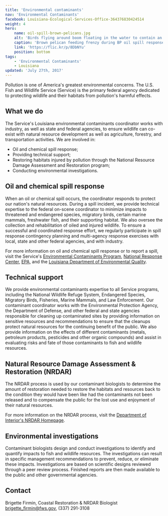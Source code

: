 ```yaml
---
title: 'Environmental contaminants'
nav: 'Environmental Contaminants'
facebook: Louisiana-Ecological-Services-Office-364376830424514
weight: 4
hero:
    name: oil-spill-brown-pelicans.jpg
    alt: 'Birds flying around boom floating in the water to contain an oil spill.'
    caption: 'Brown pelican feeding frenzy during BP oil spill response off Queen Bess Island, LA. Photo by Tom MacKenzie USFWS.'
    link: 'https://flic.kr/p/8DbNYu'
    position: bottom
tags:
    - 'Environmental Contaminants'
    - Louisiana
updated: 'July 27th, 2017'
---
```


Pollution is one of America's greatest environmental concerns. The U.S. Fish and Wildlife Service (Service) is the primary federal agency dedicated to protecting wildlife and their habitats from pollution's harmful effects.

## What we do

The Service's Louisiana environmental contaminants coordinator works with industry, as well as state and federal agencies, to ensure wildlife can co-exist with natural resource development as well as agriculture, forestry, and transportation activities. We are involved in:

  - Oil and chemical spill response;
  - Providing technical support;
  - Restoring habitats injured by pollution through the National Resource Damage Assessment and Restoration program;
  - Conducting environmental investigations.
 
## Oil and chemical spill response

When an oil or chemical spill occurs, the coordinator responds to protect our nation's natural resources. During a spill incident, we provide technical expertise to the federal on-scene coordinator to minimize impacts to threatened and endangered species, migratory birds, certain marine mammals, freshwater fish, and their supporting habitat. We also oversee the collection and rehabilitation of oiled and injured wildlife. To ensure a successful and coordinated response effort, we regularly participate in spill response contingency planning and multi-agency response exercises with local, state and other federal agencies, and with industry.

For more information on oil and chemical spill response or to report a spill, visit the Service's [Environmental Contaminants Program](https://www.fws.gov/ecological-services/habitat-conservation/contaminants.html), [National Response Center](https://www.epa.gov/emergency-response/national-response-center), [EPA](https://www.epa.gov), and the [Louisiana Department of Environmental Quality](http://deq.louisiana.gov/).

## Technical support

We provide environmental contaminants expertise to all Service programs, including the National Wildlife Refuge System, Endangered Species, Migratory Birds, Fisheries, Marine Mammals, and Law Enforcement. Our contaminant coordinator works with the Environmental Protection Agency, the Department of Defense, and other federal and state agencies responsible for cleaning up contaminated sites by providing information on sensitive resources and recommendations to ensure that the cleanups protect natural resources for the continuing benefit of the public. We also provide information on the effects of different contaminants (metals, petroleum products, pesticides and other organic compounds) and assist in evaluating risks and fate of those contaminants to fish and wildlife resources.
 
## Natural Resource Damage Assessment & Restoration (NRDAR)

The NRDAR process is used by our contaminant biologists to determine the amount of restoration needed to restore the habitats and resources back to the condition they would have been like had the contaminants not been released and to compensate the public for the lost use and enjoyment of their natural resources.

For more information on the NRDAR process, visit the [Department of Interior's NRDAR Homepage](https://www.doi.gov/restoration).
 
## Environmental investigations

Contaminant biologists design and conduct investigations to identify and quantify impacts to fish and wildlife resources. The investigations can result in specific management recommendations to prevent, reduce, or eliminate these impacts. Investigations are based on scientific designs reviewed through a peer review process. Finished reports are then made available to the public and other governmental agencies.

## Contact

Brigette Firmin, Coastal Restoration & NRDAR Biologist  
[brigette_firmin@fws.gov](mailto:brigette_firmin@fws.gov?subject=Environmental+Contaminants), (337) 291-3108
